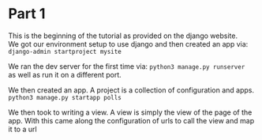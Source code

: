 # Part 1  
This is the beginning of the tutorial as provided on the django website.  
We got our environment setup to use django and then created an app via:  
`django-admin startproject mysite`  

We ran the dev server for the first time via: `python3 manage.py runserver`  
as well as run it on a different port. 

We then created an app. A project is a collection of configuration and apps.  
`python3 manage.py startapp polls`  

We then took to writing a view. A view is simply the view of the page of the app.
With this came along the configuration of urls to call the view and map it to a url

